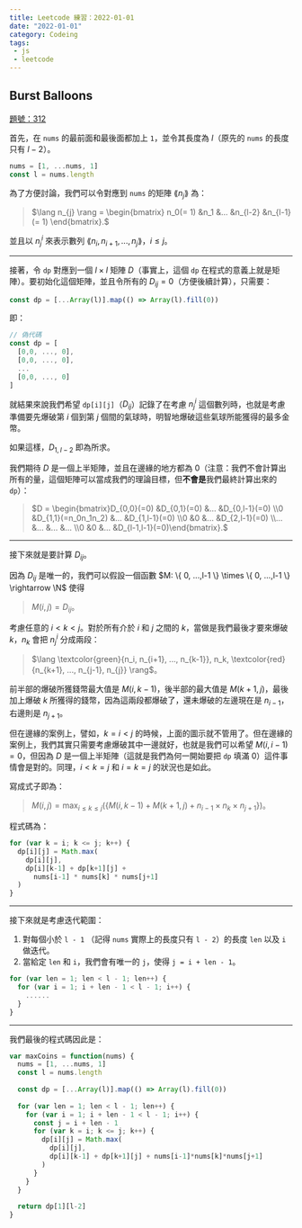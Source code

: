 ```yaml
---
title: Leetcode 練習：2022-01-01 
date: "2022-01-01"
category: Codeing
tags:
 - js
 - leetcode
---
```


## Burst Balloons
[題號：312](https://leetcode.com/problems/burst-balloons/)

首先，在 `nums` 的最前面和最後面都加上 `1`，並令其長度為 $l$（原先的 `nums` 的長度只有 $l - 2$）。

```js
nums = [1, ...nums, 1]
const l = nums.length
```

為了方便討論，我們可以令對應到 `nums` 的矩陣 $\lang n_j \rang$ 為：

> $\lang n_{j} \rang = \begin{bmatrix} n_0(= 1) &n_1 &... &n_{l-2} &n_{l-1} (= 1) \end{bmatrix}.$

並且以 $n^i_j$ 來表示數列 $\lang n_i,n_{i+1}, ... ,n_{j} \rang$，$i\leq j$。

---

接著，令 `dp` 對應到一個 $l \times l$ 矩陣 $D$（事實上，這個 `dp` 在程式的意義上就是矩陣）。要初始化這個矩陣，並且令所有的 $D_{ij} = 0$（方便後續計算），只需要：

```js
const dp = [...Array(l)].map(() => Array(l).fill(0))
```

即：

```js
// 偽代碼
const dp = [
  [0,0, ..., 0],
  [0,0, ..., 0],
  ...
  [0,0, ..., 0]
]
```

就結果來說我們希望 `dp[i][j]`（$D_{ij}$）記錄了在考慮 $n^i_j$ 這個數列時，也就是考慮準備要先爆破第 $i$ 個到第 $j$ 個間的氣球時，明智地爆破這些氣球所能獲得的最多金幣。

如果這樣，$D_{1,l-2}$ 即為所求。

我們期待 $D$ 是一個上半矩陣，並且在邊緣的地方都為 0（注意：我們不會計算出所有的量，這個矩陣可以當成我們的理論目標，但**不會是**我們最終計算出來的 `dp`）：

> $D = \begin{bmatrix}D_{0,0}(=0) &D_{0,1}(=0) &... &D_{0,l-1}(=0) \\0 &D_{1,1}(=n_0n_1n_2) &... &D_{1,l-1}(=0) \\0 &0 &... &D_{2,l-1}(=0) \\... &... &... &... \\0 &0 &... &D_{l-1,l-1}(=0)\end{bmatrix}.$

---

接下來就是要計算 $D_{ij}$。

因為 $D_{ij}$ 是唯一的，我們可以假設一個函數 $M: \{ 0, ...,l-1 \} \times \{ 0, ...,l-1 \} \rightarrow \N$ 使得

> $M(i,j) = D_{ij}$。

考慮任意的 $i<k<j$。對於所有介於 $i$ 和 $j$ 之間的 $k$，當做是我們最後才要來爆破 $k$，$n_k$ 會把 $n^i_j$ 分成兩段：

> $\lang \textcolor{green}{n_i, n_{i+1}, ..., n_{k-1}}, n_k, \textcolor{red}{n_{k+1}, ..., n_{j-1}, n_{j}} \rang$。

前半部的爆破所獲錢幣最大值是 $M(i,k-1)$，後半部的最大值是 $M(k+1,j)$，最後加上爆破 $k$ 所獲得的錢幣，因為這兩段都爆破了，還未爆破的左邊現在是 $n_{i-1}$，右邊則是 $n_{j+1}$。

但在邊緣的案例上，譬如，$k=i<j$ 的時候，上面的圖示就不管用了。但在邊緣的案例上，我們其實只需要考慮爆破其中一邊就好，也就是我們可以希望 $M(i, i-1) = 0$，但因為 $D$ 是一個上半矩陣（這就是我們為何一開始要把 `dp` 填滿 0）這件事情會是對的。同理，$i<k=j$ 和 $i=k=j$ 的狀況也是如此。

寫成式子即為：

> $M(i,j) = \max_{i\leq k \leq j}(\{ M(i,k-1) + M(k+1,j) + n_{i-1} \times n_k \times n_{j+1} \})$。

程式碼為：

```js
for (var k = i; k <= j; k++) {
  dp[i][j] = Math.max(
    dp[i][j],
    dp[i][k-1] + dp[k+1][j] +
      nums[i-1] * nums[k] * nums[j+1]
  )
}
```

---

接下來就是考慮迭代範圍：

1. 對每個小於 `l - 1` （記得 `nums` 實際上的長度只有 `l - 2`）的長度 `len` 以及 `i` 做迭代。
2. 當給定 `len` 和 `i`，我們會有唯一的 `j`，使得 `j = i + len - 1`。

```js
for (var len = 1; len < l - 1; len++) {
  for (var i = 1; i + len - 1 < l - 1; i++) {
    ......
  }
}
```
---

我們最後的程式碼因此是：

```js
var maxCoins = function(nums) {
  nums = [1, ...nums, 1]
  const l = nums.length
  
  const dp = [...Array(l)].map(() => Array(l).fill(0))
   
  for (var len = 1; len < l - 1; len++) {
    for (var i = 1; i + len - 1 < l - 1; i++) {
      const j = i + len - 1
      for (var k = i; k <= j; k++) {
        dp[i][j] = Math.max(
          dp[i][j],
          dp[i][k-1] + dp[k+1][j] + nums[i-1]*nums[k]*nums[j+1]
        )
      }
    }
  }
  
  return dp[1][l-2]
}
```
